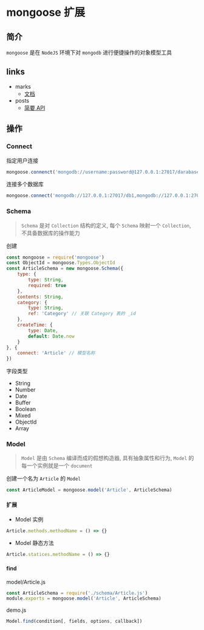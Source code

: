 # mongoose 扩展

## 简介
`mongoose` 是在 `NodeJS` 环境下对 `mongodb` 进行便捷操作的对象模型工具

## links
- marks
    - [文档](http://mongoosejs.com/docs/guide.html)
- posts
    - [简要 API](https://segmentfault.com/a/1190000008366129)

## 操作
### Connect
指定用户连接
```javascript
mongoose.connenct('mongodb://username:password@127.0.0.1:27017/darabaseName'[, optins, callback])
```

连接多个数据库
```javascript
mongoose.connect('mongodb://127.0.0.1:27017/db1,mongodb://127.0.0.1:27017/db2', {mongos: true})
```

### Schema
> `Schema` 是对 `Collection` 结构的定义, 每个 `Schema` 映射一个 `Collection`, 不具备数据库的操作能力

创建
```javascript
const mongoose = require('mongoose')
const ObjectId = mongoose.Types.ObjectId
const ArticleSchema = new mongoose.Schema({
    type: {
        type: String,
        required: true
    },
    contents: String,
    category: {
        type: String,
        ref: 'Category' // 关联 Category 表的 _id
    },
    createTime: {
        type: Date,
        default: Date.now
    }
}, {
    connect: 'Article' // 模型名称
})
```

字段类型
- String
- Number
- Date
- Buffer
- Boolean
- Mixed
- ObjectId
- Array

### Model
> `Model` 是由 `Schema` 编译而成的假想构造器, 具有抽象属性和行为, `Model` 的每一个实例就是一个 `document`

创建一个名为 `Article` 的 `Model`
```javascript
const ArticleModel = mongoose.model('Article', ArticleSchema)
```

#### 扩展
- Model 实例
```javascript
Article.methods.methodName = () => {}
```
- Model 静态方法
```javascript
Article.statices.methodName = () => {}
```

#### find
model/Article.js
```javascript
const ArticleSchema = require('./schema/Article.js')
module.exports = mongoose.model('Article', ArticleSchema)
```

demo.js
```javascript
Model.find(condition[, fields, options, callback])
```














